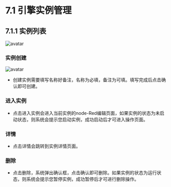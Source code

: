 # 7.1 引擎实例管理
## 7.1.1 实例列表
![avatar](./images/instanceList.jpg)
### 实例创建
![avatar](./images/createInstance.jpg)
* 创建实例需要填写名称好备注，名称为必填，备注为可填。填写完成后点击确认即可创建。

### 进入实例
* 点击进入实例会进入当前实例的node-Red编辑页面，如果实例的状态为未启动状态，则系统会提示您启动实例，成功启动后才可进入操作页面。

### 详情
* 点击详情会跳转到实例详情页面。

### 删除
* 点击删除，系统弹出确认框，点击确认即可删除。如果实例的状态为运行状态，则系统会提示您暂停实例，成功暂停后才可进行删除操作。